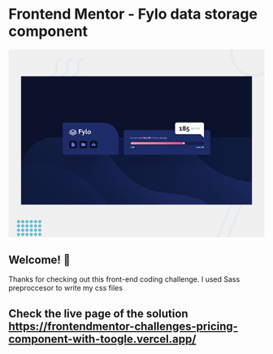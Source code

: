 # Frontend Mentor - Fylo data storage component

![Design preview for the Fylo data storage component coding challenge](./design/desktop-preview.jpg)

## Welcome! 👋

Thanks for checking out this front-end coding challenge. I used Sass preproccesor to write my css files

## Check the live page of the solution https://frontendmentor-challenges-pricing-component-with-toogle.vercel.app/
